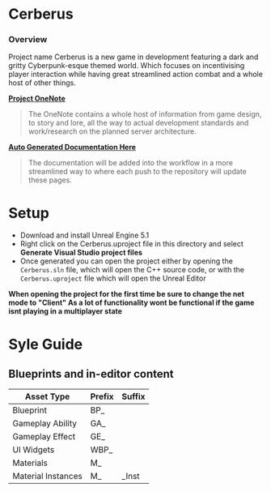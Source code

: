 # Cerberus

### **Overview**
Project name Cerberus is a new game in development featuring a dark and gritty Cyberpunk-esque themed world. Which focuses on incentivising player interaction while having great streamlined action combat and a whole host of other things. 

**[Project OneNote](https://1drv.ms/u/s!AjH0C9W883OtgbdKO1wfF6mfrQbubQ?e=RbdWAL)**
> The OneNote contains a whole host of information from game design, to story and lore, all the way to actual development standards and work/research on the planned server architecture.<br>

**[Auto Generated Documentation Here](https://cage01.github.io/Cerberus/annotated.html)**
> The documentation will be added into the workflow in a more streamlined way to where each push to the repository will update these pages.<br>

# Setup

- Download and install Unreal Engine 5.1
- Right click on the Cerberus.uproject file in this directory and select **Generate Visual Studio project files**
- Once generated you can open the project either by opening the `Cerberus.sln` file, which will open the C++ source code, or with the `Cerberus.uproject` file which will open the Unreal Editor



**When opening the project for the first time be sure to change the net mode to "Client" As a lot of functionality wont be functional if the game isnt playing in a multiplayer state**

# Syle Guide

## Blueprints and in-editor content
| Asset Type | Prefix | Suffix |
| --- | --- | --- |
| Blueprint | BP_ | |
| Gameplay Ability | GA_ | |
| Gameplay Effect | GE_ | |
| UI Widgets | WBP_ | |
| Materials | M_ | |
| Material Instances | M_ | _Inst |
